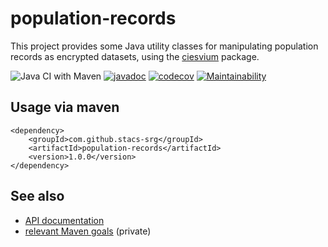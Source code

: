 # population-records

This project provides some Java utility classes for manipulating population records as encrypted datasets, using the [ciesvium](/stacs-srg/ciesvium) package.

![Java CI with Maven](https://github.com/stacs-srg/population-records/workflows/Java%20CI%20with%20Maven/badge.svg)
[![javadoc](https://javadoc.io/badge2/com.github.stacs-srg/population-records/javadoc.svg)](https://javadoc.io/doc/com.github.stacs-srg/ciesvium)
[![codecov](https://codecov.io/gh/stacs-srg/population-records/branch/master/graph/badge.svg)](https://codecov.io/gh/stacs-srg/ciesvium)
[![Maintainability](https://api.codeclimate.com/v1/badges/6a537f1bb064a60a8666/maintainability)](https://codeclimate.com/github/stacs-srg/ciesvium/maintainability)

## Usage via maven
        
```
<dependency>
    <groupId>com.github.stacs-srg</groupId>
    <artifactId>population-records</artifactId>
    <version>1.0.0</version>
</dependency>
```

## See also

* [API documentation](https://javadoc.io/doc/com.github.stacs-srg/population-records)
* [relevant Maven goals](https://github.com/stacs-srg/hub/tree/master/maven) (private)
